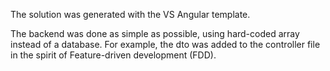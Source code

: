 The solution was generated with the VS Angular template.

The backend was done as simple as possible, using hard-coded array instead of a database.
For example, the dto was added to the controller file in the spirit of Feature-driven development (FDD).

